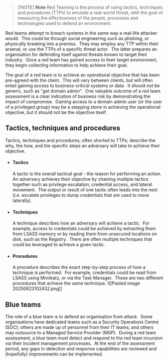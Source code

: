 
> [!NOTE] **Note**
> Red Teaming is the process of using tactics, techniques and procedures (TTPs) to emulate a real-world threat, with the goal of measuring the effectiveness of the people, processes and technologies used to defend an environment.

Red teams attempt to breach systems in the same way a real-life attacker would.  This could be through social engineering such as phishing, or physically breaking into a premiss.  They may employ any TTP within their arsenal, or use the TTPs of a specific threat actor.  The latter prepares an organisation for defending itself against threats known to target their industry.  Once a red team has gained access to their target environment, they begin collecting information to help achieve their goal.

The goal of a red team is to achieve an operational objective that has been pre-agreed with the client.  This will vary between clients, but will often entail gaining access to business-critical systems or data.  It should not be generic, such as "get domain admin".  One valuable outcome of a red team assessment is a clear indication of business risk by demonstrating the impact of compromise.  Gaining access to a domain admin user (or the user of a privileged group) may be a stepping stone in achieving the operational objective, but it should not be the objective itself.

## Tactics, techniques and procedures

Tactics, techniques and procedures; often shorted to TTPs; describe the why, the how, and the specific steps an adversary will take to achieve their objective.

- #### Tactics
    A tactic is the overall tactical goal - the reason for performing an action.  An adversary achieves their objective by chaining multiple tactics together such as privilege escalation, credential access, and lateral movement.  The output or result of one tactic often leads into the next (i.e. escalate privileges to dump credentials that are used to move laterally).
    
- #### Techniques
    A technique describes how an adversary will achieve a tactic.  For example, access to credentials could be achieved by extracting them from LSASS memory or by reading them from unsecured locations on disk, such as the Registry.  There are often multiple techniques that could be leveraged to achieve a given tactic.
    
- #### Procedures
    A procedure describes the exact step-by-step process of how a technique is performed.  For example, credentials could be read from LSASS using Mimikatz, or via the Task Manager.  These are two different procedures that achieve the same technique.
![[Pasted image 20250623102432.png]]
## Blue teams

The role of a blue team is to defend an organisation from attack.  Some organisations have dedicated teams such as a Security Operations Centre (SOC); others are made up of personnel from their IT teams; and others may outsource to a Managed Service Provider (MSP).  During a red team assessment, a blue team must detect and respond to the red team incursion via their incident management processes.  At the end of the assessment period, any gaps in detection and response capabilities are reviewed and (hopefully) improvements can be implemented.